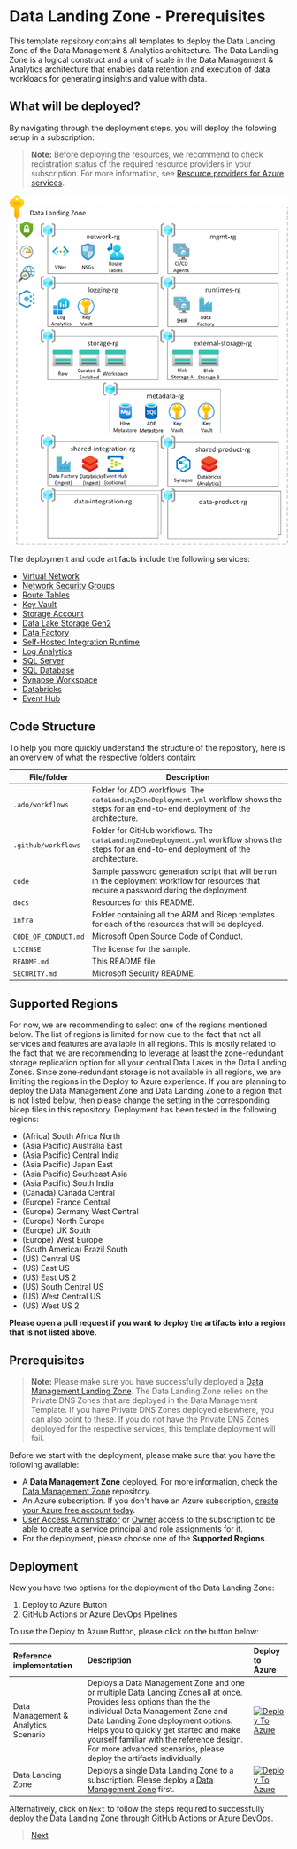# Data Landing Zone - Prerequisites

This template repsitory contains all templates to deploy the Data Landing Zone of the Data Management & Analytics architecture. The Data Landing Zone is a logical construct and a unit of scale in the Data Management & Analytics architecture that enables data retention and execution of data workloads for generating insights and value with data.

## What will be deployed?

By navigating through the deployment steps, you will deploy the folowing setup in a subscription:

> **Note:** Before deploying the resources, we recommend to check registration status of the required resource providers in your subscription. For more information, see [Resource providers for Azure services](https://docs.microsoft.com/azure/azure-resource-manager/management/resource-providers-and-types).

![Data Landing Zone](/docs/images/DataLandingZone.png)

The deployment and code artifacts include the following services:

- [Virtual Network](https://docs.microsoft.com/azure/virtual-network/virtual-networks-overview)
- [Network Security Groups](https://docs.microsoft.com/azure/virtual-network/network-security-groups-overview)
- [Route Tables](https://docs.microsoft.com/azure/virtual-network/virtual-networks-udr-overview)
- [Key Vault](https://docs.microsoft.com/azure/key-vault/general)
- [Storage Account](https://docs.microsoft.com/azure/storage/common/storage-account-overview)
- [Data Lake Storage Gen2](https://docs.microsoft.com/azure/storage/blobs/data-lake-storage-introduction)
- [Data Factory](https://docs.microsoft.com/azure/data-factory/)
- [Self-Hosted Integration Runtime](https://docs.microsoft.com/azure/data-factory/create-self-hosted-integration-runtime)
- [Log Analytics](https://docs.microsoft.com/azure/azure-monitor/learn/quick-create-workspace)
- [SQL Server](https://docs.microsoft.com/sql/sql-server/?view=sql-server-ver15)
- [SQL Database](https://docs.microsoft.com/azure/azure-sql/database/)
- [Synapse Workspace](https://docs.microsoft.com/azure/synapse-analytics/)
- [Databricks](https://docs.microsoft.com/azure/databricks/)
- [Event Hub](https://docs.microsoft.com/azure/event-hubs/)

## Code Structure

To help you more quickly understand the structure of the repository, here is an overview of what the respective folders contain:

| File/folder                   | Description                                |
| ----------------------------- | ------------------------------------------ |
| `.ado/workflows`              | Folder for ADO workflows. The `dataLandingZoneDeployment.yml` workflow shows the steps for an end-to-end deployment of the architecture. |
| `.github/workflows`           | Folder for GitHub workflows. The `dataLandingZoneDeployment.yml` workflow shows the steps for an end-to-end deployment of the architecture. |
| `code`                        | Sample password generation script that will be run in the deployment workflow for resources that require a password during the deployment. |
| `docs`                        | Resources for this README.                 |
| `infra`                       | Folder containing all the ARM and Bicep templates for each of the resources that will be deployed. |
| `CODE_OF_CONDUCT.md`          | Microsoft Open Source Code of Conduct.     |
| `LICENSE`                     | The license for the sample.                |
| `README.md`                   | This README file.                          |
| `SECURITY.md`                 | Microsoft Security README.                 |

## Supported Regions

For now, we are recommending to select one of the regions mentioned below. The list of regions is limited for now due to the fact that not all services and features are available in all regions. This is mostly related to the fact that we are recommending to leverage at least the zone-redundant storage replication option for all your central Data Lakes in the Data Landing Zones. Since zone-redundant storage is not available in all regions, we are limiting the regions in the Deploy to Azure experience. If you are planning to deploy the Data Management Zone and Data Landing Zone to a region that is not listed below, then please change the setting in the corresponding bicep files in this repository. Deployment has been tested in the following regions:

- (Africa) South Africa North
- (Asia Pacific) Australia East
- (Asia Pacific) Central India
- (Asia Pacific) Japan East
- (Asia Pacific) Southeast Asia
- (Asia Pacific) South India
- (Canada) Canada Central
- (Europe) France Central
- (Europe) Germany West Central
- (Europe) North Europe
- (Europe) UK South
- (Europe) West Europe
- (South America) Brazil South
- (US) Central US
- (US) East US
- (US) East US 2
- (US) South Central US
- (US) West Central US
- (US) West US 2

**Please open a pull request if you want to deploy the artifacts into a region that is not listed above.**

## Prerequisites

> **Note:** Please make sure you have successfully deployed a [Data Management Landing Zone](https://github.com/Azure/data-management-zone). The Data Landing Zone relies on the Private DNS Zones that are deployed in the Data Management Template. If you have Private DNS Zones deployed elsewhere, you can also point to these. If you do not have the Private DNS Zones deployed for the respective services, this template deployment will fail.

Before we start with the deployment, please make sure that you have the following available:

- A **Data Management Zone** deployed. For more information, check the [Data Management Zone](https://github.com/Azure/data-management-zone) repository.
- An Azure subscription. If you don't have an Azure subscription, [create your Azure free account today](https://azure.microsoft.com/free/).
- [User Access Administrator](https://docs.microsoft.com/azure/role-based-access-control/built-in-roles#user-access-administrator) or [Owner](https://docs.microsoft.com/azure/role-based-access-control/built-in-roles#owner) access to the subscription to be able to create a service principal and role assignments for it.
- For the deployment, please choose one of the **Supported Regions**.

## Deployment

Now you have two options for the deployment of the Data Landing Zone:

1. Deploy to Azure Button
2. GitHub Actions or Azure DevOps Pipelines

To use the Deploy to Azure Button, please click on the button below:

| Reference implementation   | Description | Deploy to Azure |
|:---------------------------|:------------|:----------------|
| Data Management & Analytics Scenario | Deploys a Data Management Zone and one or multiple Data Landing Zones all at once. Provides less options than the the individual Data Management Zone and Data Landing Zone deployment options. Helps you to quickly get started and make yourself familiar with the reference design. For more advanced scenarios, please deploy the artifacts individually. |[![Deploy To Azure](https://aka.ms/deploytoazurebutton)](https://portal.azure.com/#blade/Microsoft_Azure_CreateUIDef/CustomDeploymentBlade/uri/https%3A%2F%2Fraw.githubusercontent.com%2FAzure%2Fdata-management-zone%2Fmain%2Fdocs%2Freference%2FdataManagementAnalytics.json/uiFormDefinitionUri/https%3A%2F%2Fraw.githubusercontent.com%2FAzure%2Fdata-management-zone%2Fmain%2Fdocs%2Freference%2Fportal.dataManagementAnalytics.json) |
| Data Landing Zone          | Deploys a single Data Landing Zone to a subscription. Please deploy a [Data Management Zone](https://github.com/Azure/data-management-zone) first. |[![Deploy To Azure](https://aka.ms/deploytoazurebutton)](https://portal.azure.com/#blade/Microsoft_Azure_CreateUIDef/CustomDeploymentBlade/uri/https%3A%2F%2Fraw.githubusercontent.com%2FAzure%2Fdata-landing-zone%2Fmain%2Finfra%2Fmain.json/uiFormDefinitionUri/https%3A%2F%2Fraw.githubusercontent.com%2FAzure%2Fdata-landing-zone%2Fmain%2Fdocs%2Freference%2Fportal.dataLandingZone.json) |

Alternatively, click on `Next` to follow the steps required to successfully deploy the Data Landing Zone through GitHub Actions or Azure DevOps.

>[Next](/docs/DataManagementAnalytics-CreateRepository.md)
